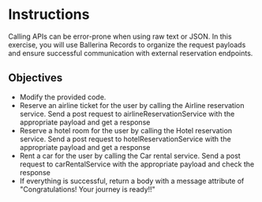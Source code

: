 # Instructions

Calling APIs can be error-prone when using raw text or JSON. In this exercise, you will use Ballerina Records to organize the request payloads and ensure successful communication with external reservation endpoints.

## Objectives

- Modify the provided code.
- Reserve an airline ticket for the user by calling the Airline reservation service. Send a post request to airlineReservationService with the appropriate payload and get a response
- Reserve a hotel room for the user by calling the Hotel reservation service. Send a post request to hotelReservationService with the appropriate payload and get a response
- Rent a car for the user by calling the Car rental service. Send a post request to carRentalService with the appropriate payload and check the response
- If everything is successful, return a body with a message attribute of "Congratulations! Your journey is ready!!"
